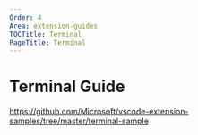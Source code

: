 ```yaml
---
Order: 4
Area: extension-guides
TOCTitle: Terminal
PageTitle: Terminal
---
```


# Terminal Guide

https://github.com/Microsoft/vscode-extension-samples/tree/master/terminal-sample